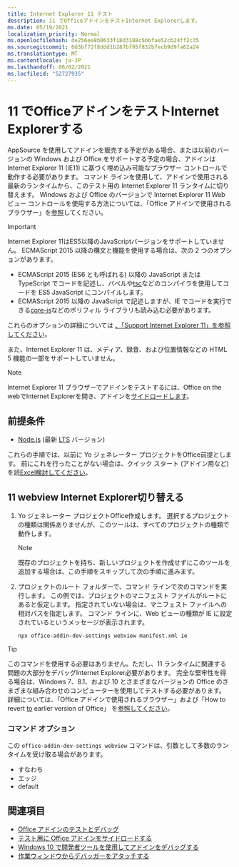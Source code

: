 ```yaml
---
title: Internet Explorer 11 テスト
description: 11 でOfficeアドインをテストInternet Explorerします。
ms.date: 05/19/2021
localization_priority: Normal
ms.openlocfilehash: de256ee8b0633f18d3188c5bbfae52cb24ff2c35
ms.sourcegitcommit: 0d3bf72f8ddd1b287bf95f832b7ecb9d9fa62a24
ms.translationtype: MT
ms.contentlocale: ja-JP
ms.lasthandoff: 06/02/2021
ms.locfileid: "52727935"
---
```

# <a name="test-your-office-add-in-on-internet-explorer-11"></a>11 でOfficeアドインをテストInternet Explorerする

AppSource を使用してアドインを販売する予定がある場合、または以前のバージョンの Windows および Office をサポートする予定の場合、アドインは Internet Explorer 11 (IE11) に基づく埋め込み可能なブラウザー コントロールで動作する必要があります。 コマンド ラインを使用して、アドインで使用される最新のランタイムから、このテスト用の Internet Explorer 11 ランタイムに切り替えます。 Windows および Office のバージョンで Internet Explorer 11 Web ビュー コントロールを使用する方法については、「Office アドインで使用されるブラウザー」を[参照](../concepts/browsers-used-by-office-web-add-ins.md)してください。

> [!IMPORTANT]
> Internet Explorer 11はES5以降のJavaScriptバージョンをサポートしていません。 ECMAScript 2015 以降の構文と機能を使用する場合は、次の 2 つのオプションがあります。
>
> - ECMAScript 2015 (ES6 とも呼ばれる) 以降の JavaScript または TypeScript でコードを記述し、バベルや[tsc](https://www.typescriptlang.org/index.html)などの[](https://babeljs.io/)コンパイラを使用してコードを ES5 JavaScript にコンパイルします。
> - ECMAScript 2015 以降の JavaScript で記述します[](https://en.wikipedia.org/wiki/Polyfill_(programming))が、IE でコードを実行できる[core-js](https://github.com/zloirock/core-js)などのポリフィル ライブラリも読み込む必要があります。
>
> これらのオプションの詳細については [、「Support Internet Explorer 11」を参照してください](../develop/support-ie-11.md)。
>
> また、Internet Explorer 11 は、メディア、録音、および位置情報などの HTML 5 機能の一部をサポートしていません。

> [!NOTE]
> Internet Explorer 11 ブラウザーでアドインをテストするには、Office on the webでInternet Explorerを開き、アドインを[サイドロードします](create-a-network-shared-folder-catalog-for-task-pane-and-content-add-ins.md)。

## <a name="prerequisites"></a>前提条件

- [Node.js](https://nodejs.org/) (最新 [LTS](https://nodejs.org/about/releases) バージョン)

これらの手順では、以前に Yo ジェネレーター プロジェクトをOffice前提とします。 前にこれを行ったことがない場合は、クイック スタート (アドイン用など) を読[Excel検討してください](../quickstarts/excel-quickstart-jquery.md)。

## <a name="switching-to-the-internet-explorer-11-webview"></a>11 webview Internet Explorer切り替える

1. Yo ジェネレーター プロジェクトOffice作成します。 選択するプロジェクトの種類は関係ありませんが、このツールは、すべてのプロジェクトの種類で動作します。

    > [!NOTE]
    > 既存のプロジェクトを持ち、新しいプロジェクトを作成せずにこのツールを追加する場合は、この手順をスキップして次の手順に進みます。 

1. プロジェクトのルート フォルダーで、コマンド ラインで次のコマンドを実行します。 この例では、プロジェクトのマニフェスト ファイルがルートにあると仮定します。 指定されていない場合は、マニフェスト ファイルへの相対パスを指定します。 コマンド ラインに、Web ビューの種類が IE に設定されているというメッセージが表示されます。

    ```command&nbsp;line
    npx office-addin-dev-settings webview manifest.xml ie
    ```

> [!TIP]
> このコマンドを使用する必要はありません。ただし、11 ランタイムに関連する問題の大部分をデバッグInternet Explorer必要があります。 完全な堅牢性を得る場合は、Windows 7、8.1、および 10 とさまざまなバージョンの Office のさまざまな組み合わせのコンピューターを使用してテストする必要があります。 詳細については、「Office アドインで使用されるブラウザー」および「How to revert [to](../concepts/browsers-used-by-office-web-add-ins.md) earlier version of Office」 を[参照してください](https://support.microsoft.com/topic/how-to-revert-to-an-earlier-version-of-office-2bd5c457-a917-d57e-35a1-f709e3dda841)。

### <a name="command-options"></a>コマンド オプション

この `office-addin-dev-settings webview` コマンドは、引数として多数のランタイムを受け取る場合があります。

- すなわち
- エッジ
- default

## <a name="see-also"></a>関連項目

* [Office アドインのテストとデバッグ](test-debug-office-add-ins.md)
* [テスト用に Office アドインをサイドロードする](create-a-network-shared-folder-catalog-for-task-pane-and-content-add-ins.md)
* [Windows 10 で開発者ツールを使用してアドインをデバッグする](debug-add-ins-using-f12-developer-tools-on-windows-10.md)
* [作業ウィンドウからデバッガーをアタッチする](attach-debugger-from-task-pane.md)
